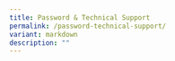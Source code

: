 ```yaml
---
title: Password & Technical Support
permalink: /password-technical-support/
variant: markdown
description: ""
---
```

